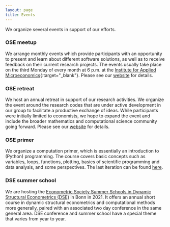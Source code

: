 ```yaml
---
layout: page
title: Events
---
```


We organize several events in support of our efforts.

### OSE meetup

We arrange monthly events which provide participants with an opportunity to present and learn about different software solutions, as well as to receive feedback on their current research projects. The events usually take place on the third Monday of every month at 6&nbsp;p.m. at the [Institute for Applied Microeconomics](https://www.iame.uni-bonn.de){:target="_blank"}. Please see our [website](https://github.com/OpenSourceEconomics/ose-meetup) for details.

### OSE retreat

We host an annual retreat in support of our research activities. We organize the event around the research codes that are under active development in our group to facilitate a productive exchange of ideas. While participants were initially limited to economists, we hope to expand the event and include the broader mathematics and computational science community going forward. Please see our [website](https://github.com/OpenSourceEconomics/ose-retreat) for details.

### OSE primer

We organize a computation primer, which is essentially an introduction to (Python) programming. The course covers basic concepts such as variables, loops, functions, plotting, basics of scientific programming and data analysis, and some perspectives. The last iteration can be found [here](https://github.com/OpenSourceEconomics/ose-course-primer).

### DSE summer school

We are hosting the [Econometric Society Summer Schools in Dynamic Structural Econometrics (DSE)](https://dseconf.org) in Bonn in 2021. It offers an annual short course in dynamic structural econometrics and computational methods more generally, paired with an associated two day conference in the same general area. DSE conference and summer school have a special theme that varies from year to year.
